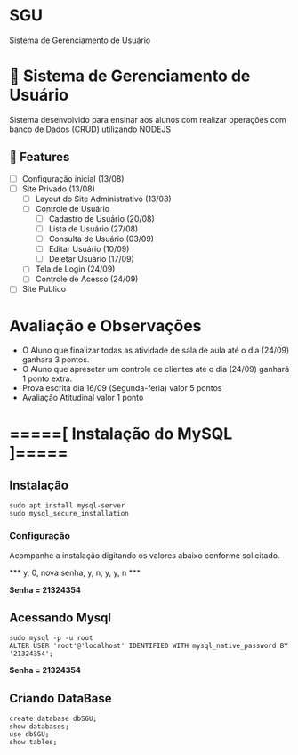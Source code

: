 # SGU
Sistema de Gerenciamento de Usuário


# 🚀 Sistema de Gerenciamento de Usuário
Sistema desenvolvido para ensinar aos alunos com realizar operações com banco de Dados (CRUD) utilizando NODEJS

## 🔧 Features
- [ ] Configuração inicial (13/08)
- [ ] Site Privado (13/08)
    - [ ] Layout do Site Administrativo (13/08)
    - [ ] Controle de Usuário 
        - [ ] Cadastro de Usuário (20/08)
        - [ ] Lista de Usuário (27/08)
        - [ ] Consulta de Usuário (03/09)
        - [ ] Editar Usuário (10/09)
        - [ ] Deletar Usuário (17/09)
    - [ ] Tela de Login (24/09)
    - [ ] Controle de Acesso (24/09)
- [ ] Site Publico

# Avaliação e Observações
- O Aluno que finalizar todas as atividade de sala de aula até o dia (24/09) ganhara 3 pontos.
- O Aluno que apresetar um controle de clientes até o dia (24/09) ganhará 1 ponto extra.
- Prova escrita dia 16/09 (Segunda-feria) valor 5 pontos
- Avaliação Atitudinal valor 1 ponto

# =====[ Instalação do MySQL ]=====

## Instalação
``` 
sudo apt install mysql-server
sudo mysql_secure_installation
```

### Configuração
Acompanhe a instalação digitando os valores abaixo conforme solicitado.

*** y, 0, nova senha, y, n, y, y, n ***

**Senha = 21324354**

## Acessando Mysql
``` 
sudo mysql -p -u root
ALTER USER 'root'@'localhost' IDENTIFIED WITH mysql_native_password BY '21324354'; 
```
**Senha = 21324354**

## Criando DataBase
``` 
create database dbSGU;
show databases;
use dbSGU;
show tables;
``` 